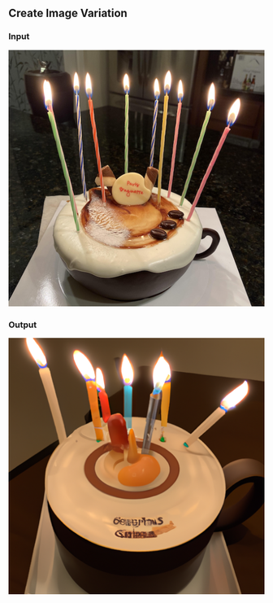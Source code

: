 ## Create Image Variation

### Input

<div align="center">
    <img src="./images/cake.png" />
</div>

### Output

<div align="center">
  <img src="../../.github/assets/create-image-variation/img-512x512.png" />
</div>
